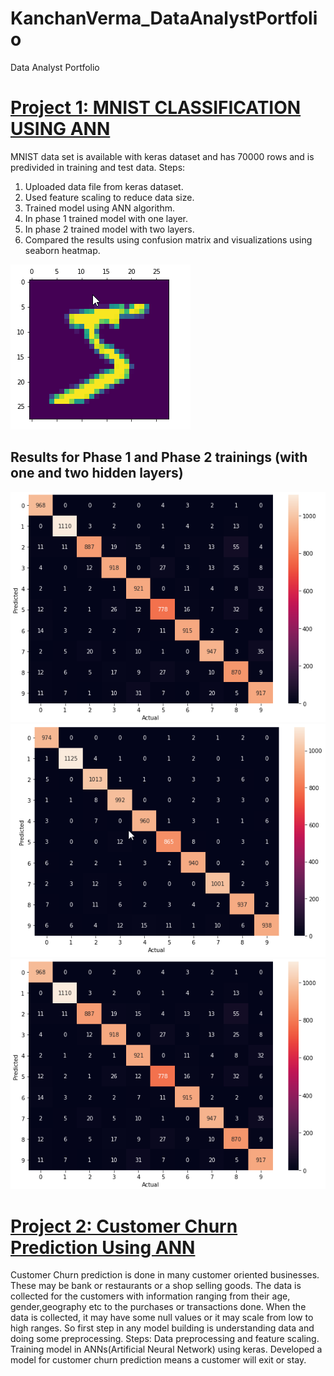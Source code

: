 # KanchanVerma_DataAnalystPortfolio
Data Analyst Portfolio

# [Project 1: MNIST CLASSIFICATION USING ANN](https://github.com/KanchanVermaD/KanchanVerma_DataAnalystPortfolio/tree/main/MNIST)
MNIST data set is available with keras dataset and has 70000 rows and is predivided in training and test data.
Steps:
1. Uploaded data file from keras dataset.
2. Used feature scaling to reduce data size.
3. Trained model using ANN algorithm.
4. In phase 1 trained model with one layer.
5. In phase 2 trained model with two layers.
6. Compared the results using confusion matrix and visualizations using seaborn heatmap.

![](/images/Raw%20Image-customer%20Churn.png)



## Results for Phase 1 and Phase 2 trainings (with one and two hidden layers)
![](/images/Phase1%20heatmap.png)
![](/images/Phase2%20heatmap.png)
![](images/Phase1%20heatmap.png)

# [Project 2: Customer Churn Prediction Using ANN](https://github.com/KanchanVermaD/KanchanVerma_DataAnalystPortfolio/tree/main/CustomerChurn)

Customer Churn prediction is done in many customer oriented businesses. These may be bank or restaurants or a shop selling goods. The data is collected for the customers with information ranging from their age, gender,geography etc to the purchases or transactions done.
When the data is collected, it may have some null values or it may scale from low to high ranges.
So first step in any model building is understanding data and doing some preprocessing.
Steps:
Data preprocessing and feature scaling.
Training model in ANNs(Artificial Neural Network) using keras.
Developed a model for customer churn prediction means a customer will exit or stay.





